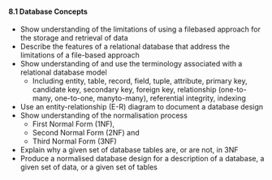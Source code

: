 #### 8.1 Database Concepts
- Show understanding of the limitations of using a filebased approach for the storage and retrieval of data 
- Describe the features of a relational database that address the limitations of a file-based approach
- Show understanding of and use the terminology associated with a relational database model
	- Including entity, table, record, field, tuple, attribute, primary key, candidate key, secondary key, foreign key, relationship (one-to-many, one-to-one, manyto-many), referential integrity, indexing 
- Use an entity-relationship (E-R) diagram to document a database design
- Show understanding of the normalisation process 
	- First Normal Form (1NF), 
	- Second Normal Form (2NF) and 
	- Third Normal Form (3NF) 
- Explain why a given set of database tables are, or are not, in 3NF 
- Produce a normalised database design for a description of a database, a given set of data, or a given set of tables